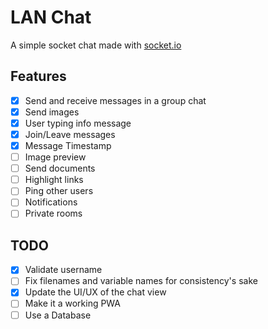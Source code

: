 # LAN Chat
A simple socket chat made with [socket.io](https://socket.io/)

## Features
- [x] Send and receive messages in a group chat
- [x] Send images
- [x] User typing info message
- [x] Join/Leave messages
- [x] Message Timestamp
- [ ] Image preview
- [ ] Send documents
- [ ] Highlight links
- [ ] Ping other users
- [ ] Notifications
- [ ] Private rooms

## TODO
- [x] Validate username
- [ ] Fix filenames and variable names for consistency's sake
- [x] Update the UI/UX of the chat view
- [ ] Make it a working PWA
- [ ] Use a Database
